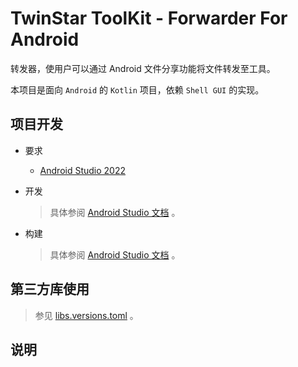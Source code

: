 # TwinStar ToolKit - Forwarder For Android

转发器，使用户可以通过 Android 文件分享功能将文件转发至工具。

本项目是面向 `Android` 的 `Kotlin` 项目，依赖 `Shell GUI` 的实现。

## 项目开发

* 要求
	
	* [Android Studio 2022](https://developer.android.com/studio/)

* 开发
	
	> 具体参阅 [Android Studio 文档](https://developer.android.com/studio/intro) 。

* 构建
	
	> 具体参阅 [Android Studio 文档](https://developer.android.com/studio/intro) 。

## 第三方库使用

> 参见 [libs.versions.toml](./gradle/libs.versions.toml) 。

## 说明
